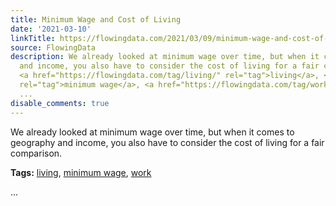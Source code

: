 ```yaml
---
title: Minimum Wage and Cost of Living
date: '2021-03-10'
linkTitle: https://flowingdata.com/2021/03/09/minimum-wage-and-cost-of-living/
source: FlowingData
description: We already looked at minimum wage over time, but when it comes to geography
  and income, you also have to consider the cost of living for a fair comparison.<p><strong>Tags:</strong>
  <a href="https://flowingdata.com/tag/living/" rel="tag">living</a>, <a href="https://flowingdata.com/tag/minimum-wage/"
  rel="tag">minimum wage</a>, <a href="https://flowingdata.com/tag/work/" rel="tag">work</a></p>
  ...
disable_comments: true
---
```

We already looked at minimum wage over time, but when it comes to geography and income, you also have to consider the cost of living for a fair comparison.<p><strong>Tags:</strong> <a href="https://flowingdata.com/tag/living/" rel="tag">living</a>, <a href="https://flowingdata.com/tag/minimum-wage/" rel="tag">minimum wage</a>, <a href="https://flowingdata.com/tag/work/" rel="tag">work</a></p> ...